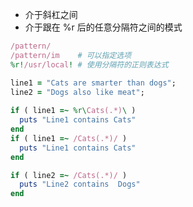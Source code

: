 - 介于斜杠之间
- 介于跟在 %r 后的任意分隔符之间的模式

``` ruby
/pattern/
/pattern/im    # 可以指定选项
%r!/usr/local! # 使用分隔符的正则表达式
```

``` ruby
line1 = "Cats are smarter than dogs";
line2 = "Dogs also like meat";
 
if ( line1 =~ %r\Cats(.*)\ )
  puts "Line1 contains Cats"
end
if ( line1 =~ /Cats(.*)/ )
  puts "Line1 contains Cats"
end

if ( line2 =~ /Cats(.*)/ )
  puts "Line2 contains  Dogs"
end
```